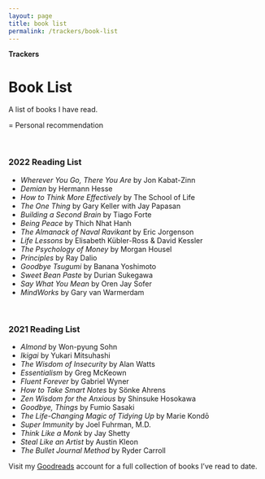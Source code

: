 ```yaml
---
layout: page
title: book list
permalink: /trackers/book-list
---
```


<b>Trackers</b>

<h1>Book List</h1>

A list of books I have read. <br/>

<i class="fa-brands fa-pagelines"></i> = Personal recommendation

<br />

### 2022 Reading List

-   _Wherever You Go, There You Are_ by Jon Kabat-Zinn
-   _Demian_ by Hermann Hesse
-   _How to Think More Effectively_ by The School of Life
- *The One Thing* by Gary Keller with Jay Papasan
- *Building a Second Brain* by Tiago Forte
- *Being Peace* by Thich Nhat Hanh
- *The Almanack of Naval Ravikant* by Eric Jorgenson
- *Life Lessons* by Elisabeth Kübler-Ross & David Kessler
- *The Psychology of Money* by Morgan Housel <i class="fa-brands fa-pagelines"></i>
- *Principles* by Ray Dalio
- *Goodbye Tsugumi* by Banana Yoshimoto
- *Sweet Bean Paste* by Durian Sukegawa
- *Say What You Mean* by Oren Jay Sofer <i class="fa-brands fa-pagelines"></i>
- *MindWorks* by Gary van Warmerdam <i class="fa-brands fa-pagelines"></i>

<br />

### 2021 Reading List

-   _Almond_ by Won-pyung Sohn <i class="fa-brands fa-pagelines"></i>
-   _Ikigai_ by Yukari Mitsuhashi
-   _The Wisdom of Insecurity_ by Alan Watts
-   _Essentialism_ by Greg McKeown
-   _Fluent Forever_ by Gabriel Wyner
-   _How to Take Smart Notes_ by Sönke Ahrens
-   _Zen Wisdom for the Anxious_ by Shinsuke Hosokawa <i class="fa-brands fa-pagelines"></i>
-   _Goodbye, Things_ by Fumio Sasaki 
-   _The Life-Changing Magic of Tidying Up_ by Marie Kondō 
-   _Super Immunity_ by Joel Fuhrman, M.D. 
-   _Think Like a Monk_ by Jay Shetty 
-   _Steal Like an Artist_ by Austin Kleon <i class="fa-brands fa-pagelines"></i>
-   _The Bullet Journal Method_ by Ryder Carroll

Visit my <a href="https://www.goodreads.com/user/show/24607110-may">Goodreads</a> account for a full collection of books I’ve read to date.


<style>
  .wrapper {
    max-width: 58em;
  }
</style>